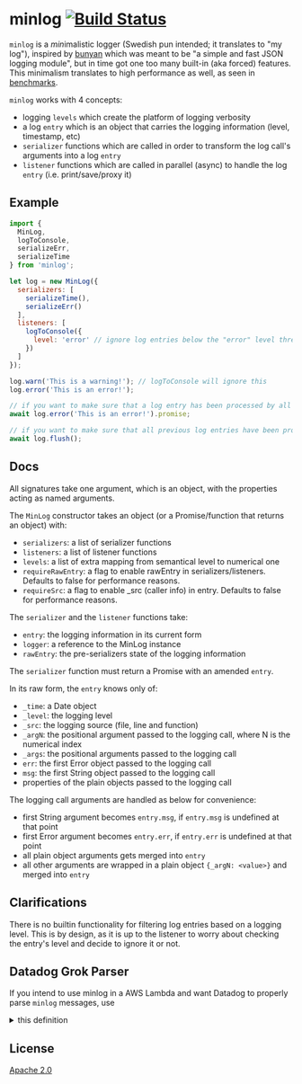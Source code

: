 # minlog [![Build Status][2]][1]

`minlog` is a *min*imalistic logger (Swedish pun intended; it translates to "my log"),
inspired by [bunyan](https://github.com/trentm/node-bunyan)
which was meant to be "a simple and fast JSON logging module",
but in time got one too many built-in (aka forced) features.
This minimalism translates to high performance as well,
as seen in [benchmarks](https://github.com/rokmoln/minlog/issues/18).

`minlog` works with 4 concepts:

* logging `levels` which create the platform of logging verbosity
* a log `entry` which is an object that carries the logging information (level, timestamp, etc)
* `serializer` functions which are called in order to transform the log call's arguments into a log `entry`
* `listener` functions which are called in parallel (async) to handle the log `entry` (i.e. print/save/proxy it)

## Example

```javascript
import {
  MinLog,
  logToConsole,
  serializeErr,
  serializeTime
} from 'minlog';

let log = new MinLog({
  serializers: [
    serializeTime(),
    serializeErr()
  ],
  listeners: [
    logToConsole({
      level: 'error' // ignore log entries below the "error" level threshold
    })
  ]
});

log.warn('This is a warning!'); // logToConsole will ignore this
log.error('This is an error!');

// if you want to make sure that a log entry has been processed by all serializers/listeners
await log.error('This is an error!').promise;

// if you want to make sure that all previous log entries have been processed by all serializers/listeners
await log.flush();
```


## Docs

All signatures take one argument, which is an object, with the properties acting as named arguments.

The `MinLog` constructor takes an object (or a Promise/function that returns an object) with:

* `serializers`: a list of serializer functions
* `listeners`: a list of listener functions
* `levels`: a list of extra mapping from semantical level to numerical one
* `requireRawEntry`: a flag to enable rawEntry in serializers/listeners. Defaults to false for performance reasons.
* `requireSrc`: a flag to enable _src (caller info) in entry. Defaults to false for performance reasons.

The `serializer` and the `listener` functions take:

* `entry`: the logging information in its current form
* `logger`: a reference to the MinLog instance
* `rawEntry`: the pre-serializers state of the logging information

The `serializer` function must return a Promise with an amended `entry`.

In its raw form, the `entry` knows only of:

* `_time`: a Date object
* `_level`: the logging level
* `_src`: the logging source (file, line and function)
* `_argN`: the positional argument passed to the logging call, where N is the numerical index
* `_args`: the positional arguments passed to the logging call
* `err`: the first Error object passed to the logging call
* `msg`: the first String object passed to the logging call
* properties of the plain objects passed to the logging call

The logging call arguments are handled as below for convenience:

* first String argument becomes `entry.msg`, if `entry.msg` is undefined at that point
* first Error argument becomes `entry.err`, if `entry.err` is undefined at that point
* all plain object arguments gets merged into `entry`
* all other arguments are wrapped in a plain object `{_argN: <value>}` and merged into `entry`


## Clarifications

There is no builtin functionality for filtering log entries based on a logging level.
This is by design, as it is up to the listener to worry about checking the entry's level
and decide to ignore it or not.


## Datadog Grok Parser

If you intend to use minlog in a AWS Lambda and want Datadog to properly parse `minlog` messages, use

<details><summary>this definition</summary>:

```grok
minlog_rule %{minlog_timestamp}\s+%{minlog_lambda_request_id}\s+%{minlog_level}\s+(%{minlog_src}\s+)?%{minlog_msg}\s+%{minlog_extra}
minlog_raw_rule %{minlog_timestamp}\s+%{minlog_lambda_request_id}\s+%{minlog_level}\s+[^\{]*\s+%{minlog_extra}

### NO CHANGES BELOW THIS LINE

# Common
report_rule REPORT %{request_id}\s+Duration: %{number:duration:scale(1000000)} ms\s+Billed Duration: %{number:lambda.billed_duration} ms\s+Memory Size: %{number:lambda. memorysize} MB\s+Max Memory Used: %{number:lambda.max_memory_used} MB%{data:xray:keyvalue(": ")}

default_request_rule %{word:lambda.step}\s+%{request_id}(\s+Version: %{notSpace:lambda.version})?

timeout_rule (%{date("yyyy-MM-dd'T'HH:mm:ss.SSSZ"):timestamp}|%{date("yyyy-MM-dd'T'HH:mm:ss.SSZ"):timestamp})\s+%{notSpace:lambda.request_id}\s+%{regex("Task timed out"):error.message} after (%{number:duration:scale(1000000000)} seconds|%{number:duration:scale(1000000)} milliseconds)

process_error_rule %{request_id} (%{regex("Process exited before completing request"):error.message}|%{regex("Error"):level}:%{data:error.message})

# Node
node_json_rule %{node_prelude}(\s*Invoke Error\s*)?%{data::json}

# Python
python_rule %{python_prelude}.*
python_error %{regex("[^:]*"):error.message}: %{notSpace:error.kind}(\n|\s|\t)*Traceback \(most recent call last\):(?s)\s*%{data:error.stack}

# Ruby
ruby_basic %{regex("[\\w]")},\s\[%{date("yyyy-MM-dd'T'HH:mm:ss.SSSSSS"):timestamp} #%{number}\]\s+%{word:level} --\s*: %{data::keyvalue}

fallback_json (%{date("yyyy-MM-dd'T'HH:mm:ss.SSSZ"):timestamp}|%{date("yyyy-MM-dd'T'HH:mm:ss.SSZ"):timestamp})\s+%{notSpace:lambda.request_id}\s+(%{word:level}:)?(%{data::json})
# Sample
# START RequestId: c9a3b892-c2ca-4391-82fe-a47570039262 Version: $LATEST
# REPORT RequestId: ab5d39f5-1270-4226-9878-27f51b1bed57	Duration: 8384.24 ms	Billed Duration: 8400 ms 	Memory Size: 128 MB	Max Memory Used: 128 MB
# 2019-07-18T18:58:55.265Z	189a9433-fb77-4659-90d4-bc06edb890e0	ERROR	Invoke Error	{"errorType":"Error","errorMessage":"A test error"}
# 2019-07-18T18:58:22.286Z b5264ab7-2056-4f5b-bb0f-a06a70f6205d Task timed out after 30.03 seconds
# [ERROR]	2019-07-18T21:30:46.599Z	ffbce4c2-d80e-4ffa-a0bc-505361e28b8a	This is a regular python error
# 2019-07-18T19:47:18.146Z	95ce2ab7-cf99-4030-bede-2055a69cedec	ERROR	This is a regular node error
```

Advanced settings: Extract from `message`:

```grok
minlog_timestamp %{date("yyyy-MM-dd'T'HH:mm:ss.SSSZ"):timestamp}
minlog_lambda_request_id (\-|%{notSpace:lambda.request_id})
minlog_level %{word:level}
minlog_src %{regex("[^:]+"):minlog._src.filename}:%{regex("[0-9]+"):minlog._src.line}:%{regex("[0-9]+"):minlog._src.column}( in %{notSpace:minlog._src.function})?
minlog_msg %{data:minlog.msg}([\u00A0]{0,255}\.)?
minlog_extra %{regex("\\{.*\\}"):minlog:json}

### NO CHANGES BELOW THIS LINE

request_id RequestId: %{notSpace:lambda.request_id}
node_prelude (%{date("yyyy-MM-dd'T'HH:mm:ss.SSSZ"):timestamp}|%{date("yyyy-MM-dd'T'HH:mm:ss.SSZ"):timestamp})\s+%{notSpace:lambda.request_id}\s+(\[)?+%{word:level}+(\])?
python_prelude \[%{word:level}\]?\s+(%{date("yyyy-MM-dd'T'HH:mm:ss.SSSZ"):timestamp}|%{date("yyyy-MM-dd'T'HH:mm:ss.SSZ"):timestamp})\s+%{notSpace:lambda.request_id}
```

</details>

## License

[Apache 2.0](LICENSE)


  [1]: https://travis-ci.com/rokmoln/minlog
  [2]: https://travis-ci.com/rokmoln/minlog.svg?branch=master
